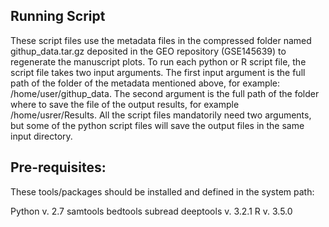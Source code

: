 ## Running Script

These script files use the metadata files in the compressed folder named githup_data.tar.gz deposited in the GEO repository (GSE145639) to regenerate the manuscript plots. To run 
each python or R script file, the script file takes two input arguments. The first input argument is the full path of the folder of the metadata mentioned above, for example: 
/home/user/githup_data. The second argument is the full path of the folder where to save the file of the output results, for example /home/usrer/Results.  All the script files 
mandatorily need two arguments, but some of the python script files will save the output files in the same input directory. 

## Pre-requisites:
These tools/packages should be installed and defined in the system path:

Python v. 2.7
samtools
bedtools
subread
deeptools v. 3.2.1
R v. 3.5.0

